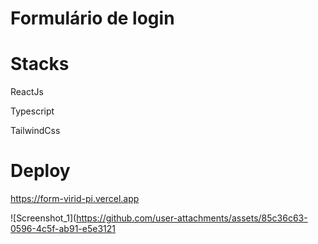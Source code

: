 <h1>Formulário de login</h1>

<h1>Stacks</h1>

<p>ReactJs</p>
<p>Typescript</p>
<p>TailwindCss</p>

<h1>Deploy</h1>

https://form-virid-pi.vercel.app


![Screenshot_1](https://github.com/user-attachments/assets/85c36c63-0596-4c5f-ab91-e5e3121
